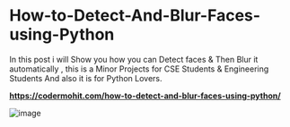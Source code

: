 # How-to-Detect-And-Blur-Faces-using-Python
In this post i will Show you how you can Detect faces &amp; Then Blur it automatically , this is a Minor Projects for CSE Students &amp; Engineering Students And also it is for Python Lovers. 

**https://codermohit.com/how-to-detect-and-blur-faces-using-python/**



![image](https://user-images.githubusercontent.com/73032070/126193442-3a16b6a3-f79b-4314-99f7-f425e9db9f00.png)

